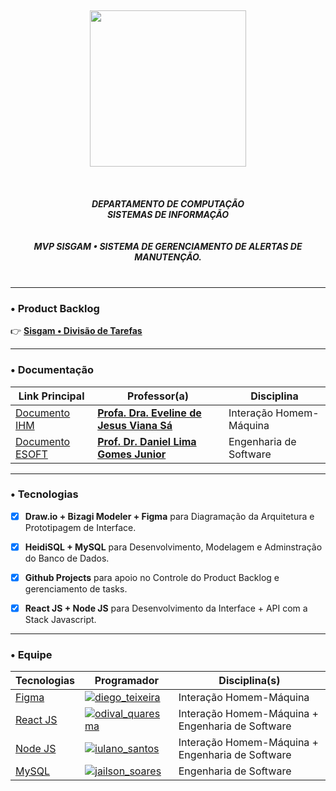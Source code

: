 <div>
  <h5 align="center">
  </br> <img src="https://user-images.githubusercontent.com/40738499/168456236-ce8aac11-ddb7-4dbb-a540-00c39e10927b.png" width="250px" />
  </br></br></br></br>
  DEPARTAMENTO DE COMPUTAÇÃO </br>
  SISTEMAS DE INFORMAÇÃO
  </br></br></br>
  MVP SISGAM • SISTEMA DE GERENCIAMENTO DE ALERTAS DE MANUTENÇÃO. </br>
  </br>
  </h5>
</div>

---
### • Product Backlog

👉 <a href="https://github.com/yullano90/emserf_service_map_manager/projects/1?fullscreen=true"> **Sisgam • Divisão de Tarefas** </a>

---

### • Documentação

| Link Principal | Professor(a) | Disciplina |
| ----------- | ---------------------- | ------------------------- |
| <a href="https://github.com/yullano90/emserf_service_map_manager/blob/master/Documenta%C3%A7%C3%A3o/1.%20Project_IHC.md"> Documento IHM </a> | <a href="https://br.linkedin.com/in/eveline-s%C3%A1-436349162"> **Profa. Dra. Eveline de Jesus Viana Sá** </a> | Interação Homem-Máquina |
| <a href="https://github.com/yullano90/emserf_service_map_manager/blob/master/Documenta%C3%A7%C3%A3o/2.%20Project_ES.md"> Documento ESOFT </a> | <a href="https://br.linkedin.com/in/danieljr"> **Prof. Dr. Daniel Lima Gomes Junior** </a> | Engenharia de Software  |


---
### • Tecnologias

- [x] **Draw.io + Bizagi Modeler + Figma** para Diagramação da Arquitetura e Prototipagem de Interface.

- [x] **HeidiSQL + MySQL** para Desenvolvimento, Modelagem e Adminstração do Banco de Dados.

- [x] **Github Projects** para apoio no Controle do Product Backlog e gerenciamento de tasks.

- [x] **React JS + Node JS** para Desenvolvimento da Interface + API com a Stack Javascript.

---

### • Equipe

| Tecnologias |Programador| Disciplina(s)|
| ----------------- | -------- | ----------------- |
|<a href="https://www.figma.com/proto/8nohgZFsrHimifrt5FvQzy/Projeto-EMSERF?node-id=5%3A2&scaling=contain&page-id=0%3A1&starting-point-node-id=5%3A2"> Figma </a>|<a href="https://github.com/DiegoRodrig0"> [![diego_teixeira](https://img.shields.io/badge/Diego_Teixeira-Prototyping-blue.svg)](https://github.com/DiegoRodrig0) </a> | Interação Homem-Máquina |
|<a href="https://github.com/yullano90/emserf_service_map_manager/tree/master/_Front-end"> React JS </a>|<a href="https://github.com/odivalq"> [![odival_quaresma](https://img.shields.io/badge/Odival_Quaresma-Frontend-blue.svg)](https://github.com/odivalq) </a>| Interação Homem-Máquina + Engenharia de Software|
|<a href="https://github.com/yullano90/emserf_service_map_manager/tree/master/_Back-end"> Node JS </a>|<a href="https://github.com/yullano90"> [![iulano_santos](https://img.shields.io/badge/Iulano_Santos-Backend-blue.svg)](https://github.com/yullano90) </a>| Interação Homem-Máquina + Engenharia de Software |
|<a href="https://github.com/yullano90/emserf_service_map_manager/tree/master/_Database"> MySQL </a>|<a href="https://github.com/scjailson"> [![jailson_soares](https://img.shields.io/badge/Jailson_Soares-Database-blue.svg)](https://github.com/scjailson) </a>| Engenharia de Software |

